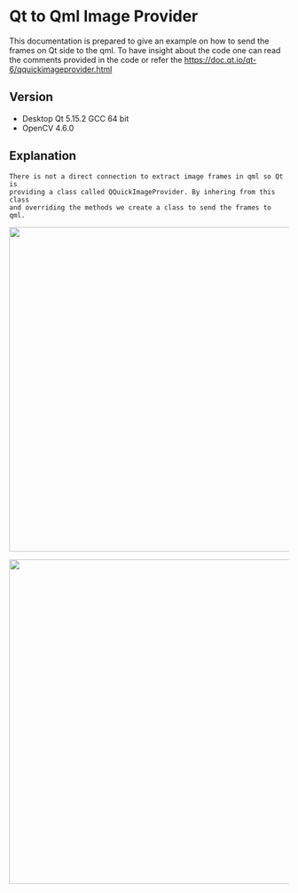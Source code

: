 # Qt to Qml Image Provider
This documentation is prepared to give an example on how to send the frames on Qt side to the qml. To have insight about the code one can read the comments provided in the code or refer the https://doc.qt.io/qt-6/qquickimageprovider.html



## Version
  - Desktop Qt 5.15.2 GCC 64 bit
  - OpenCV 4.6.0


## Explanation
```shell
There is not a direct connection to extract image frames in qml so Qt is 
providing a class called QQuickImageProvider. By inhering from this class
and overriding the methods we create a class to send the frames to qml.
```


<p align="center">
  <img width="550" height="585" src="https://user-images.githubusercontent.com/94297285/193527601-f0833a72-d6f1-4499-b73d-ae33d470be7d.png">
</p>

<p align="center">
  <img width="550" height="585" src="https://user-images.githubusercontent.com/94297285/193527610-de2c00b9-094d-4af7-98aa-fd1f5064bd59.png">
</p>

